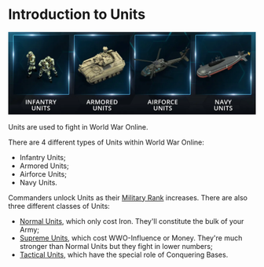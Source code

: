 # Introduction to Units

![What units exist in World War Online](images/header_unit_types.webp "Units Introduction")

Units are used to fight in World War Online.

There are 4 different types of Units within World War Online:

-   Infantry Units;
-   Armored Units;
-   Airforce Units;
-   Navy Units.

Commanders unlock Units as their [Military Rank](player-rank.md) increases. There are also three
different classes of Units:

-   [Normal Units](units-normal.md), which only cost Iron. They'll constitute the bulk of your Army;
-   [Supreme Units](units-supreme.md), which cost WWO-Influence or Money. They're much stronger than
    Normal Units but they fight in lower numbers;
-   [Tactical Units](units-tactic.md), which have the special role of Conquering Bases.
